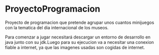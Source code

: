 # ProyectoProgramacion
Proyecto de programacion que pretende agrupar unos cuantos minijuegos con la tematica del dia internacional de los museos.

Para comenzar a jugar necesitará descargar un entorno de desarrollo en java junto con su jdk.Luego para su ejecucion va a necesitar
una conexion fiable a internet, ya que las imagenes usadas son cogidas de internet.
